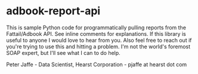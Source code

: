 # adbook-report-api
This is sample Python code for programmatically pulling reports from the Fattail/Adbook API. See inline comments for explanations. If this library is useful to anyone I would love to hear from you. Also feel free to reach out if you're trying to use this and hitting a problem. I'm not the world's foremost SOAP expert, but I'll see what I can to do help.

Peter Jaffe - Data Scientist, Hearst Corporation - pjaffe at hearst dot com
